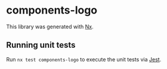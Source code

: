 # components-logo

This library was generated with [Nx](https://nx.dev).

## Running unit tests

Run `nx test components-logo` to execute the unit tests via [Jest](https://jestjs.io).
